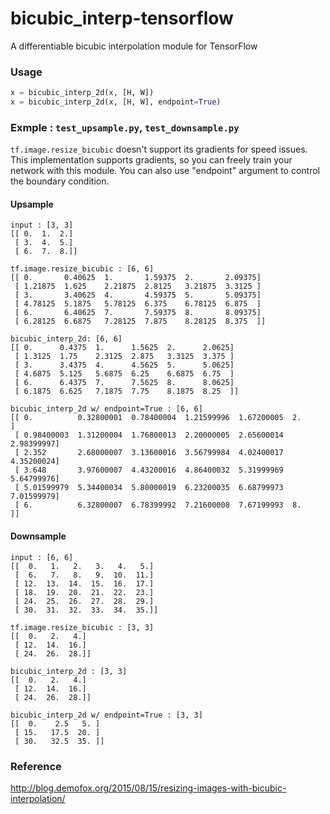 # bicubic_interp-tensorflow
A differentiable bicubic interpolation module for TensorFlow

### Usage
```python
x = bicubic_interp_2d(x, [H, W])
x = bicubic_interp_2d(x, [H, W], endpoint=True)
```

### Exmple : `test_upsample.py`, `test_downsample.py`
```tf.image.resize_bicubic``` doesn't support its gradients for speed issues.
This implementation supports gradients, so you can freely train your network with this module. 
You can also use "endpoint" argument to control the boundary condition.

#### Upsample
```
input : [3, 3]
[[ 0.  1.  2.]
 [ 3.  4.  5.]
 [ 6.  7.  8.]]

tf.image.resize_bicubic : [6, 6]
[[ 0.       0.40625  1.       1.59375  2.       2.09375]
 [ 1.21875  1.625    2.21875  2.8125   3.21875  3.3125 ]
 [ 3.       3.40625  4.       4.59375  5.       5.09375]
 [ 4.78125  5.1875   5.78125  6.375    6.78125  6.875  ]
 [ 6.       6.40625  7.       7.59375  8.       8.09375]
 [ 6.28125  6.6875   7.28125  7.875    8.28125  8.375  ]]

bicubic_interp_2d: [6, 6]
[[ 0.      0.4375  1.      1.5625  2.      2.0625]
 [ 1.3125  1.75    2.3125  2.875   3.3125  3.375 ]
 [ 3.      3.4375  4.      4.5625  5.      5.0625]
 [ 4.6875  5.125   5.6875  6.25    6.6875  6.75  ]
 [ 6.      6.4375  7.      7.5625  8.      8.0625]
 [ 6.1875  6.625   7.1875  7.75    8.1875  8.25  ]]

bicubic_interp_2d w/ endpoint=True : [6, 6]
[[ 0.          0.32800001  0.78400004  1.21599996  1.67200005  2.        ]
 [ 0.98400003  1.31200004  1.76800013  2.20000005  2.65600014  2.98399997]
 [ 2.352       2.68000007  3.13600016  3.56799984  4.02400017  4.35200024]
 [ 3.648       3.97600007  4.43200016  4.86400032  5.31999969  5.64799976]
 [ 5.01599979  5.34400034  5.80000019  6.23200035  6.68799973  7.01599979]
 [ 6.          6.32800007  6.78399992  7.21600008  7.67199993  8.        ]]
```

#### Downsample
```
input : [6, 6]
[[  0.   1.   2.   3.   4.   5.]
 [  6.   7.   8.   9.  10.  11.]
 [ 12.  13.  14.  15.  16.  17.]
 [ 18.  19.  20.  21.  22.  23.]
 [ 24.  25.  26.  27.  28.  29.]
 [ 30.  31.  32.  33.  34.  35.]]

tf.image.resize_bicubic : [3, 3]
[[  0.   2.   4.]
 [ 12.  14.  16.]
 [ 24.  26.  28.]]

bicubic_interp_2d : [3, 3]
[[  0.   2.   4.]
 [ 12.  14.  16.]
 [ 24.  26.  28.]]

bicubic_interp_2d w/ endpoint=True : [3, 3]
[[  0.    2.5   5. ]
 [ 15.   17.5  20. ]
 [ 30.   32.5  35. ]]
```

### Reference 
http://blog.demofox.org/2015/08/15/resizing-images-with-bicubic-interpolation/

